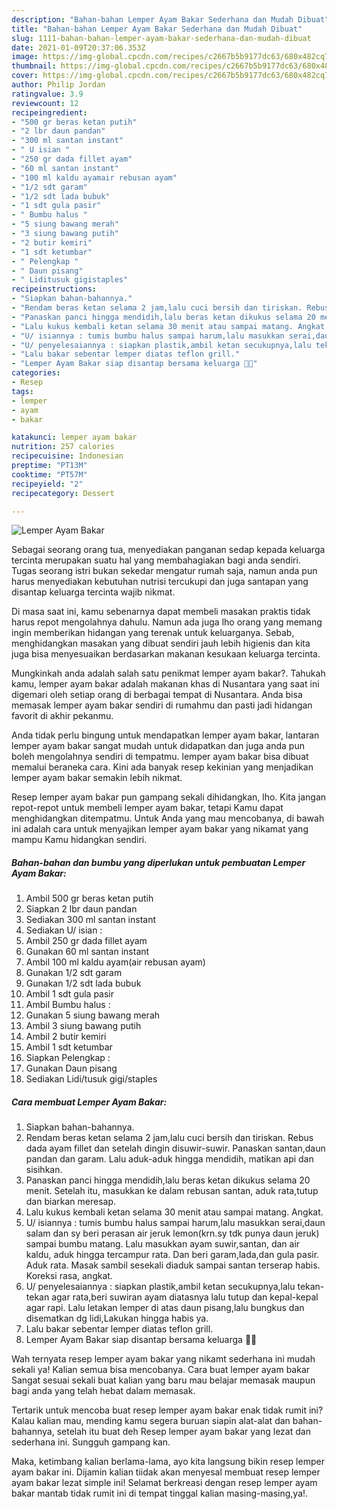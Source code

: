 ```yaml
---
description: "Bahan-bahan Lemper Ayam Bakar Sederhana dan Mudah Dibuat"
title: "Bahan-bahan Lemper Ayam Bakar Sederhana dan Mudah Dibuat"
slug: 1111-bahan-bahan-lemper-ayam-bakar-sederhana-dan-mudah-dibuat
date: 2021-01-09T20:37:06.353Z
image: https://img-global.cpcdn.com/recipes/c2667b5b9177dc63/680x482cq70/lemper-ayam-bakar-foto-resep-utama.jpg
thumbnail: https://img-global.cpcdn.com/recipes/c2667b5b9177dc63/680x482cq70/lemper-ayam-bakar-foto-resep-utama.jpg
cover: https://img-global.cpcdn.com/recipes/c2667b5b9177dc63/680x482cq70/lemper-ayam-bakar-foto-resep-utama.jpg
author: Philip Jordan
ratingvalue: 3.9
reviewcount: 12
recipeingredient:
- "500 gr beras ketan putih"
- "2 lbr daun pandan"
- "300 ml santan instant"
- " U isian "
- "250 gr dada fillet ayam"
- "60 ml santan instant"
- "100 ml kaldu ayamair rebusan ayam"
- "1/2 sdt garam"
- "1/2 sdt lada bubuk"
- "1 sdt gula pasir"
- " Bumbu halus "
- "5 siung bawang merah"
- "3 siung bawang putih"
- "2 butir kemiri"
- "1 sdt ketumbar"
- " Pelengkap "
- " Daun pisang"
- " Liditusuk gigistaples"
recipeinstructions:
- "Siapkan bahan-bahannya."
- "Rendam beras ketan selama 2 jam,lalu cuci bersih dan tiriskan. Rebus dada ayam fillet dan setelah dingin disuwir-suwir. Panaskan santan,daun pandan dan garam. Lalu aduk-aduk hingga mendidih, matikan api dan sisihkan."
- "Panaskan panci hingga mendidih,lalu beras ketan dikukus selama 20 menit. Setelah itu, masukkan ke dalam rebusan santan, aduk rata,tutup dan biarkan meresap."
- "Lalu kukus kembali ketan selama 30 menit atau sampai matang. Angkat."
- "U/ isiannya : tumis bumbu halus sampai harum,lalu masukkan serai,daun salam dan sy beri perasan air jeruk lemon(krn.sy tdk punya daun jeruk) sampai bumbu matang. Lalu masukkan ayam suwir,santan, dan air kaldu, aduk hingga tercampur rata. Dan beri garam,lada,dan gula pasir. Aduk rata. Masak sambil sesekali diaduk sampai santan terserap habis. Koreksi rasa, angkat."
- "U/ penyelesaiannya : siapkan plastik,ambil ketan secukupnya,lalu tekan-tekan agar rata,beri suwiran ayam diatasnya lalu tutup dan kepal-kepal agar rapi. Lalu letakan lemper di atas daun pisang,lalu bungkus dan disematkan dg lidi,Lakukan hingga habis ya."
- "Lalu bakar sebentar lemper diatas teflon grill."
- "Lemper Ayam Bakar siap disantap bersama keluarga 🙏😇"
categories:
- Resep
tags:
- lemper
- ayam
- bakar

katakunci: lemper ayam bakar 
nutrition: 257 calories
recipecuisine: Indonesian
preptime: "PT13M"
cooktime: "PT57M"
recipeyield: "2"
recipecategory: Dessert

---
```



![Lemper Ayam Bakar](https://img-global.cpcdn.com/recipes/c2667b5b9177dc63/680x482cq70/lemper-ayam-bakar-foto-resep-utama.jpg)

Sebagai seorang orang tua, menyediakan panganan sedap kepada keluarga tercinta merupakan suatu hal yang membahagiakan bagi anda sendiri. Tugas seorang istri bukan sekedar mengatur rumah saja, namun anda pun harus menyediakan kebutuhan nutrisi tercukupi dan juga santapan yang disantap keluarga tercinta wajib nikmat.

Di masa  saat ini, kamu sebenarnya dapat membeli masakan praktis tidak harus repot mengolahnya dahulu. Namun ada juga lho orang yang memang ingin memberikan hidangan yang terenak untuk keluarganya. Sebab, menghidangkan masakan yang dibuat sendiri jauh lebih higienis dan kita juga bisa menyesuaikan berdasarkan makanan kesukaan keluarga tercinta. 



Mungkinkah anda adalah salah satu penikmat lemper ayam bakar?. Tahukah kamu, lemper ayam bakar adalah makanan khas di Nusantara yang saat ini digemari oleh setiap orang di berbagai tempat di Nusantara. Anda bisa memasak lemper ayam bakar sendiri di rumahmu dan pasti jadi hidangan favorit di akhir pekanmu.

Anda tidak perlu bingung untuk mendapatkan lemper ayam bakar, lantaran lemper ayam bakar sangat mudah untuk didapatkan dan juga anda pun boleh mengolahnya sendiri di tempatmu. lemper ayam bakar bisa dibuat memalui beraneka cara. Kini ada banyak resep kekinian yang menjadikan lemper ayam bakar semakin lebih nikmat.

Resep lemper ayam bakar pun gampang sekali dihidangkan, lho. Kita jangan repot-repot untuk membeli lemper ayam bakar, tetapi Kamu dapat menghidangkan ditempatmu. Untuk Anda yang mau mencobanya, di bawah ini adalah cara untuk menyajikan lemper ayam bakar yang nikamat yang mampu Kamu hidangkan sendiri.

<!--inarticleads1-->

##### Bahan-bahan dan bumbu yang diperlukan untuk pembuatan Lemper Ayam Bakar:

1. Ambil 500 gr beras ketan putih
1. Siapkan 2 lbr daun pandan
1. Sediakan 300 ml santan instant
1. Sediakan  U/ isian :
1. Ambil 250 gr dada fillet ayam
1. Gunakan 60 ml santan instant
1. Ambil 100 ml kaldu ayam(air rebusan ayam)
1. Gunakan 1/2 sdt garam
1. Gunakan 1/2 sdt lada bubuk
1. Ambil 1 sdt gula pasir
1. Ambil  Bumbu halus :
1. Gunakan 5 siung bawang merah
1. Ambil 3 siung bawang putih
1. Ambil 2 butir kemiri
1. Ambil 1 sdt ketumbar
1. Siapkan  Pelengkap :
1. Gunakan  Daun pisang
1. Sediakan  Lidi/tusuk gigi/staples




<!--inarticleads2-->

##### Cara membuat Lemper Ayam Bakar:

1. Siapkan bahan-bahannya.
1. Rendam beras ketan selama 2 jam,lalu cuci bersih dan tiriskan. Rebus dada ayam fillet dan setelah dingin disuwir-suwir. Panaskan santan,daun pandan dan garam. Lalu aduk-aduk hingga mendidih, matikan api dan sisihkan.
1. Panaskan panci hingga mendidih,lalu beras ketan dikukus selama 20 menit. Setelah itu, masukkan ke dalam rebusan santan, aduk rata,tutup dan biarkan meresap.
1. Lalu kukus kembali ketan selama 30 menit atau sampai matang. Angkat.
1. U/ isiannya : tumis bumbu halus sampai harum,lalu masukkan serai,daun salam dan sy beri perasan air jeruk lemon(krn.sy tdk punya daun jeruk) sampai bumbu matang. Lalu masukkan ayam suwir,santan, dan air kaldu, aduk hingga tercampur rata. Dan beri garam,lada,dan gula pasir. Aduk rata. Masak sambil sesekali diaduk sampai santan terserap habis. Koreksi rasa, angkat.
1. U/ penyelesaiannya : siapkan plastik,ambil ketan secukupnya,lalu tekan-tekan agar rata,beri suwiran ayam diatasnya lalu tutup dan kepal-kepal agar rapi. Lalu letakan lemper di atas daun pisang,lalu bungkus dan disematkan dg lidi,Lakukan hingga habis ya.
1. Lalu bakar sebentar lemper diatas teflon grill.
1. Lemper Ayam Bakar siap disantap bersama keluarga 🙏😇




Wah ternyata resep lemper ayam bakar yang nikamt sederhana ini mudah sekali ya! Kalian semua bisa mencobanya. Cara buat lemper ayam bakar Sangat sesuai sekali buat kalian yang baru mau belajar memasak maupun bagi anda yang telah hebat dalam memasak.

Tertarik untuk mencoba buat resep lemper ayam bakar enak tidak rumit ini? Kalau kalian mau, mending kamu segera buruan siapin alat-alat dan bahan-bahannya, setelah itu buat deh Resep lemper ayam bakar yang lezat dan sederhana ini. Sungguh gampang kan. 

Maka, ketimbang kalian berlama-lama, ayo kita langsung bikin resep lemper ayam bakar ini. Dijamin kalian tiidak akan menyesal membuat resep lemper ayam bakar lezat simple ini! Selamat berkreasi dengan resep lemper ayam bakar mantab tidak rumit ini di tempat tinggal kalian masing-masing,ya!.

